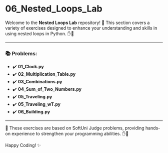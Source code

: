 # 06_Nested_Loops_Lab

Welcome to the **Nested Loops Lab** repository! 🎉 This section covers a variety of exercises designed to enhance your understanding and skills in using nested loops in Python. ✋👋

---

### 📚 Problems:

- ✔️ **01_Clock.py**
- ✔️ **02_Multiplication_Table.py**
- ✔️ **03_Combinations.py**
- ✔️ **04_Sum_of_Two_Numbers.py**
- ✔️ **05_Traveling.py**
- ✔️ **05_Traveling_wT.py**
- ✔️ **06_Building.py**

---

🚀 These exercises are based on SoftUni Judge problems, providing hands-on experience to strengthen your programming abilities. ✋👋

Happy Coding! ✨
